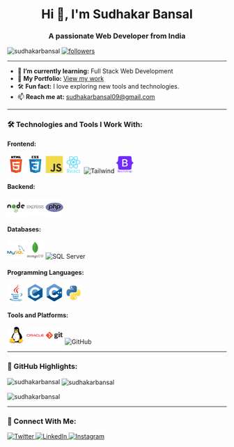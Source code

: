 <h1 align="center">Hi 👋, I'm Sudhakar Bansal</h1>
<h3 align="center">A passionate Web Developer from India</h3>

<p align="left"> 
  <img src="https://komarev.com/ghpvc/?username=sudhakarbansal&label=Profile%20views&color=0e75b6&style=flat" alt="sudhakarbansal" />
  <a href="https://github.com/sudhakarbansal?tab=followers">
    <img src="https://img.shields.io/github/followers/sudhakarbansal?label=Followers&style=social" alt="followers">
  </a>
</p>

---

- 🌱 **I’m currently learning:** Full Stack Web Development  
- 💼 **My Portfolio:** [View my work](https://sudhakar-bansal-portfolio.netlify.app/)  
- 🛠️ **Fun fact:** I love exploring new tools and technologies.  
- 📫 **Reach me at:** [sudhakarbansal09@gmail.com](mailto:sudhakarbansal09@gmail.com)

---

### 🛠️ Technologies and Tools I Work With:
#### Frontend:
<p>
  <img src="https://raw.githubusercontent.com/devicons/devicon/master/icons/html5/html5-original-wordmark.svg" alt="HTML" width="40" height="40" />
  <img src="https://raw.githubusercontent.com/devicons/devicon/master/icons/css3/css3-original-wordmark.svg" alt="CSS" width="40" height="40" />
  <img src="https://raw.githubusercontent.com/devicons/devicon/master/icons/javascript/javascript-original.svg" alt="JavaScript" width="40" height="40" />
  <img src="https://raw.githubusercontent.com/devicons/devicon/master/icons/react/react-original-wordmark.svg" alt="React" width="40" height="40" />
  <img src="https://www.vectorlogo.zone/logos/tailwindcss/tailwindcss-icon.svg" alt="Tailwind" width="40" height="40" />
  <img src="https://raw.githubusercontent.com/devicons/devicon/master/icons/bootstrap/bootstrap-plain-wordmark.svg" alt="Bootstrap" width="40" height="40" />
</p>

#### Backend:
<p>
  <img src="https://raw.githubusercontent.com/devicons/devicon/master/icons/nodejs/nodejs-original-wordmark.svg" alt="Node.js" width="40" height="40" />
  <img src="https://raw.githubusercontent.com/devicons/devicon/master/icons/express/express-original-wordmark.svg" alt="Express.js" width="40" height="40" />
  <img src="https://raw.githubusercontent.com/devicons/devicon/master/icons/php/php-original.svg" alt="PHP" width="40" height="40" />
</p>

#### Databases:
<p>
  <img src="https://raw.githubusercontent.com/devicons/devicon/master/icons/mysql/mysql-original-wordmark.svg" alt="MySQL" width="40" height="40" />
  <img src="https://raw.githubusercontent.com/devicons/devicon/master/icons/mongodb/mongodb-original-wordmark.svg" alt="MongoDB" width="40" height="40" />
  <img src="https://www.svgrepo.com/show/303229/microsoft-sql-server-logo.svg" alt="SQL Server" width="40" height="40" />
</p>

#### Programming Languages:
<p>
  <img src="https://raw.githubusercontent.com/devicons/devicon/master/icons/java/java-original.svg" alt="Java" width="40" height="40" />
  <img src="https://raw.githubusercontent.com/devicons/devicon/master/icons/c/c-original.svg" alt="C" width="40" height="40" />
  <img src="https://raw.githubusercontent.com/devicons/devicon/master/icons/cplusplus/cplusplus-original.svg" alt="C++" width="40" height="40" />
  <img src="https://raw.githubusercontent.com/devicons/devicon/master/icons/python/python-original.svg" alt="Python" width="40" height="40" />
</p>

#### Tools and Platforms:
<p>
  <img src="https://raw.githubusercontent.com/devicons/devicon/master/icons/linux/linux-original.svg" alt="Linux" width="40" height="40" />
  <img src="https://raw.githubusercontent.com/devicons/devicon/master/icons/oracle/oracle-original.svg" alt="Oracle" width="40" height="40" />
  <img src="https://raw.githubusercontent.com/devicons/devicon/master/icons/git/git-original-wordmark.svg" alt="Git" width="40" height="40" />
  <img src="https://www.vectorlogo.zone/logos/github/github-icon.svg" alt="GitHub" width="40" height="40" />
</p>

---

### 🌟 GitHub Highlights:
<p>
  <img align="left" src="https://github-readme-stats.vercel.app/api/top-langs?username=sudhakarbansal&show_icons=true&locale=en&layout=compact" alt="sudhakarbansal" />
</p>

<p>&nbsp;<img align="center" src="https://github-readme-stats.vercel.app/api?username=sudhakarbansal&show_icons=true&locale=en" alt="sudhakarbansal" /></p>

<p><img align="center" src="https://github-readme-streak-stats.herokuapp.com/?user=sudhakarbansal&" alt="sudhakarbansal" /></p>

---

### 🤝 Connect With Me:
<p>
  <a href="https://twitter.com/sudhakar_b40614" target="blank">
    <img src="https://raw.githubusercontent.com/rahuldkjain/github-profile-readme-generator/master/src/images/icons/Social/twitter.svg" alt="Twitter" height="30" width="40" />
  </a>
  <a href="https://linkedin.com/in/sudhakar-bansal-5b8848248" target="blank">
    <img src="https://raw.githubusercontent.com/rahuldkjain/github-profile-readme-generator/master/src/images/icons/Social/linked-in-alt.svg" alt="LinkedIn" height="30" width="40" />
  </a>
  <a href="https://instagram.com/sudhakar_bansal_09" target="blank">
    <img src="https://raw.githubusercontent.com/rahuldkjain/github-profile-readme-generator/master/src/images/icons/Social/instagram.svg" alt="Instagram" height="30" width="40" />
  </a>
</p>
